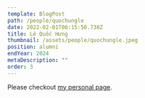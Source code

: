 ```yaml
---
template: BlogPost
path: /people/quochungle
date: 2022-02-01T06:15:50.738Z
title: Lê Quốc Hưng
thumbnail: /assets/people/quochungle.jpeg
position: alumni
endYear: 2024
metaDescription: ""
order: 3
---
```


Please checkout [my personal page](https://www.linkedin.com/in/hunglequoc2001/).
